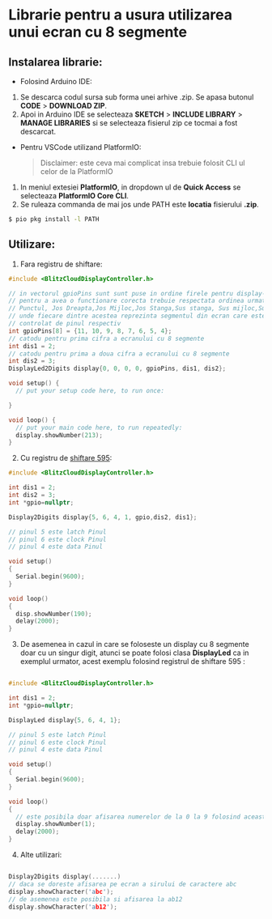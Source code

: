 # Librarie pentru a usura utilizarea unui ecran cu 8 segmente

## Instalarea librarie:

- Folosind Arduino IDE:

1. Se descarca codul sursa sub forma unei arhive .zip. Se apasa butonul **CODE** > **DOWNLOAD ZIP**.
2. Apoi in Arduino IDE se selecteaza **SKETCH** > **INCLUDE LIBRARY** > **MANAGE LIBRARIES** si se selecteaza fisierul zip ce tocmai a fost descarcat.

- Pentru VSCode utilizand PlatformIO:
  > Disclaimer: este ceva mai complicat insa trebuie folosit CLI ul celor de la PlatformIO

1. In meniul extesiei **PlatformIO**, in dropdown ul de **Quick Access** se selecteaza **PlatformIO Core CLI**.
2. Se ruleaza commanda de mai jos unde PATH este **locatia** fisierului **.zip**.

```bash
$ pio pkg install -l PATH
```

## Utilizare:

1. Fara registru de shiftare:

```cpp
#include <BlitzCloudDisplayController.h>

// in vectorul gpioPins sunt sunt puse in ordine firele pentru display-ul cu 8 segmente
// pentru a avea o functionare corecta trebuie respectata ordinea urmatoare:
// Punctul, Jos Dreapta,Jos Mijloc,Jos Stanga,Sus stanga, Sus mijloc,Sus dreapta,Mijloc
// unde fiecare dintre acestea reprezinta segmentul din ecran care este
// controlat de pinul respectiv
int gpioPins[8] = {11, 10, 9, 8, 7, 6, 5, 4};
// catodu pentru prima cifra a ecranului cu 8 segmente
int dis1 = 2;
// catodu pentru prima a doua cifra a ecranului cu 8 segmente
int dis2 = 3;
DisplayLed2Digits display{0, 0, 0, 0, gpioPins, dis1, dis2};

void setup() {
  // put your setup code here, to run once:

}

void loop() {
  // put your main code here, to run repeatedly:
  display.showNumber(213);
}

```

2. Cu registru de [shiftare 595](https://www.ti.com/lit/ds/symlink/sn74hc595.pdf):

```cpp
#include <BlitzCloudDisplayController.h>

int dis1 = 2;
int dis2 = 3;
int *gpio=nullptr;

Display2Digits display{5, 6, 4, 1, gpio,dis2, dis1};

// pinul 5 este latch Pinul
// pinul 6 este clock Pinul
// pinul 4 este data Pinul

void setup()
{
  Serial.begin(9600);
}

void loop()
{
  disp.showNumber(190);
  delay(2000);
}
```

3. De asemenea in cazul in care se foloseste un display cu 8 segmente doar cu un singur digit, atunci se poate folosi clasa **DisplayLed** ca in exemplul urmator, acest exemplu folosind registrul de shiftare 595 :

```cpp

#include <BlitzCloudDisplayController.h>

int dis1 = 2;
int *gpio=nullptr;

DisplayLed display{5, 6, 4, 1};

// pinul 5 este latch Pinul
// pinul 6 este clock Pinul
// pinul 4 este data Pinul

void setup()
{
  Serial.begin(9600);
}

void loop()
{
  // este posibila doar afisarea numerelor de la 0 la 9 folosind aceasta varianta
  display.showNumber(1);
  delay(2000);
}
```

4. Alte utilizari:

```cpp

Display2Digits display(.......)
// daca se doreste afisarea pe ecran a sirului de caractere abc
display.showCharacter('abc');
// de asemenea este posibila si afisarea la ab12
display.showCharacter('ab12');

```
